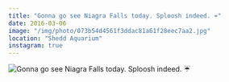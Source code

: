 ```yaml
---
title: "Gonna go see Niagra Falls today. Sploosh indeed. ☔️"
date: 2016-03-06
image: "/img/photo/073b54d4561f3ddac81a61f28eec7aa2.jpg"
location: "Shedd Aquarium"
instagram: true
---
```


![Gonna go see Niagra Falls today. Sploosh indeed. ☔️](/img/photo/073b54d4561f3ddac81a61f28eec7aa2.jpg)

